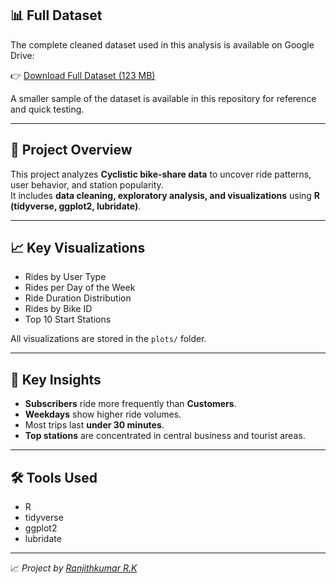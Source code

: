 ## 📊 Full Dataset

The complete cleaned dataset used in this analysis is available on Google Drive:

👉 [Download Full Dataset (123 MB)](https://drive.google.com/file/d/1RwAEKWm7K1owb8KUsF9kHZgSnWJ_Y0mu/view?usp=sharing)

A smaller sample of the dataset is available in this repository for reference and quick testing.

---

## 📂 Project Overview

This project analyzes **Cyclistic bike-share data** to uncover ride patterns, user behavior, and station popularity.  
It includes **data cleaning, exploratory analysis, and visualizations** using **R (tidyverse, ggplot2, lubridate)**.

---

## 📈 Key Visualizations

- Rides by User Type  
- Rides per Day of the Week  
- Ride Duration Distribution  
- Rides by Bike ID  
- Top 10 Start Stations  

All visualizations are stored in the `plots/` folder.

---

## 🧠 Key Insights

- **Subscribers** ride more frequently than **Customers**.  
- **Weekdays** show higher ride volumes.  
- Most trips last **under 30 minutes**.  
- **Top stations** are concentrated in central business and tourist areas.

---

## 🛠️ Tools Used

- R  
- tidyverse  
- ggplot2  
- lubridate  

---

📈 *Project by [Ranjithkumar R.K](https://github.com/RKRanjithkumarRK)*  
